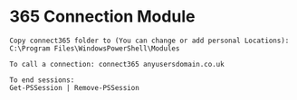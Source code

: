 # 365 Connection Module

```
Copy connect365 folder to (You can change or add personal Locations): 
C:\Program Files\WindowsPowerShell\Modules
```
```
To call a connection: connect365 anyusersdomain.co.uk
```
```
To end sessions: 
Get-PSSession | Remove-PSSession
```
